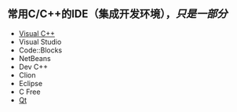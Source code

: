 
## 常用C/C++的IDE（集成开发环境），*只是一部分*
- [Visual C++ ]
- Visual Studio  
- Code::Blocks 
- NetBeans 
- Dev C++	
- Clion 
- Eclipse
- C Free	
- [Qt]

[Visual C++]: <https://www.visualstudio.com/en-us/features/cplusplus.aspx >
[Visual Studio]: <https://www.visualstudio.com/>
[Code::Blocks]: <http://www.codeblocks.org/>
[NetBeans]: <http://www.netbeans.org/features/cpp/index.html>
[Dev C++]: https://sourceforge.net/projects/orwelldevcpp>
[Clion]: <https://www.jetbrains.com/clion/>
[Eclipse]: <https://eclipse.org/cdt/>
[Qt]: <https://www.qt.io/>
[C Free]: <www.programarts.com/cfree_en/download.htm>

